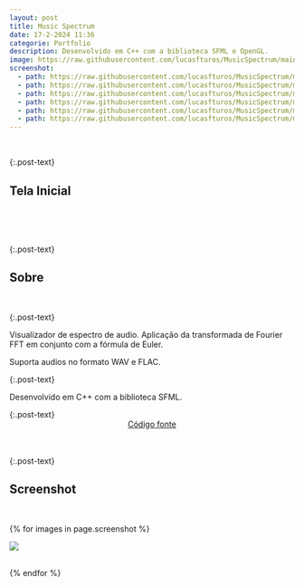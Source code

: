 ```yaml
---
layout: post
title: Music Spectrum
date: 17-2-2024 11:36
categorie: Portfolio
description: Desenvolvido em C++ com a biblioteca SFML e OpenGL.
image: https://raw.githubusercontent.com/lucasfturos/MusicSpectrum/main/assets/img/Screenshot/SineWaveFFT.png
screenshot:
  - path: https://raw.githubusercontent.com/lucasfturos/MusicSpectrum/main/assets/img/Screenshot/WindowSoftware.png
  - path: https://raw.githubusercontent.com/lucasfturos/MusicSpectrum/main/assets/img/Screenshot/SineWaveNoFFT.png
  - path: https://raw.githubusercontent.com/lucasfturos/MusicSpectrum/main/assets/img/Screenshot/SineWaveFFT.png
  - path: https://raw.githubusercontent.com/lucasfturos/MusicSpectrum/main/assets/img/Screenshot/SpectrumNoFFT.png
  - path: https://raw.githubusercontent.com/lucasfturos/MusicSpectrum/main/assets/img/Screenshot/SpectrumFFT.png
  - path: https://raw.githubusercontent.com/lucasfturos/MusicSpectrum/main/assets/img/Screenshot/WaveFFT3D.gif
---
```


<div class="post-line"></div>
<br />

{:.post-text}
## Tela Inicial

<br />
<div class="text-center">
  <img
    src="{{ page.screenshot[0].path }}"
    class="rounded post-img modal-trigger"
    alt=""
  />
</div>
<br />
<div class="post-line"></div>
<br />

{:.post-text}
## Sobre
<br />

{:.post-text}
<p>Visualizador de espectro de audio. Aplicação da transformada de Fourier FFT em conjunto com a fórmula de Euler.</p>
<p>Suporta audios no formato WAV e FLAC.</p>
{:.post-text}
<p>Desenvolvido em C++ com a biblioteca SFML.</p>
{:.post-text}

<div align="center">
    <a type="button" 
       class="btn btn-dark text-white"
       href="https://github.com/lucasfturos/MusicSpectrum" 
       target="_blank" 
    >
        <ion-icon name="logo-github"></ion-icon>
        Código fonte
    </a>
</div>

<br />
<div class="post-line"></div>
<br />

{:.post-text}

## Screenshot
<br />

{% for images in page.screenshot %}

<div class="text-center">
  <img
    src="{{ images.path }}"
    class="rounded post-img modal-trigger"
  />
</div>
<br />

{% endfor %}

<br>
<div class="modal-img" id="modal-img">
  <span class="close"><ion-icon name="close-outline"></ion-icon></span>
  <img class="rounded post-img modal-content" id="img-content" />
  <div id="caption"></div>
</div>
